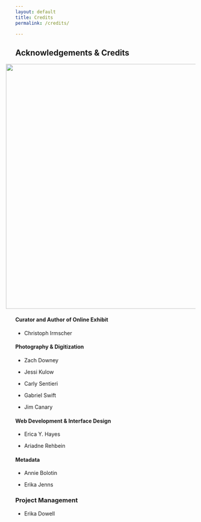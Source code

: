 ```yaml
---
layout: default
title: Credits
permalink: /credits/

---
```


## Acknowledgements & Credits
<img style="width: 500px; float: right; width: 750; padding-right: 25px; padding-bottom: 20px; height: 650px;" src="http://eyhayes.com/audubon/images/Shooting-the-Audubon2.jpg">

#### Curator and Author of Online Exhibit
<ul>
    <li><p>Christoph Irmscher</p></li>
</ul>

#### Photography & Digitization
<ul>
    <li><p>Zach Downey</p></li>
    <li><p>Jessi Kulow</p></li>
    <li><p>Carly Sentieri</p></li>
    <li><p>Gabriel Swift</p></li>
    <li><p>Jim Canary</p></li>
</ul>

#### Web Development & Interface Design
<ul>
    <li><p>Erica Y. Hayes</p></li>
    <li><p>Ariadne Rehbein</p></li>
</ul>

#### Metadata
<ul>
    <li><p>Annie Bolotin</p></li>
    <li><p>Erika Jenns</p></li>
</ul>

### Project Management
<ul>
    <li><p>Erika Dowell</p></li>
</ul>